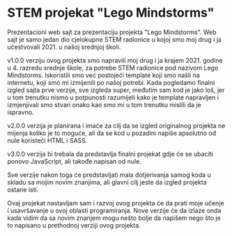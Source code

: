# STEM projekat "Lego Mindstorms"
Prezentacioni web sajt za prezentaciju projekta "Lego Mindstorms". Web sajt je samo jedan dio cjelokupne STEM radionice u kojoj smo moj drug i ja učestvovali 2021. u našoj srednjoj školi.

v1.0.0 verziju ovog projekta smo napravili moj drug i ja krajem 2021. godine u 4. razredu srednje škole, za potrebe STEM radionice pod nazivom Lego Mindstorms. Iskoristili smo već postojeći template koji smo našli na internetu, koji smo mi izmijenili po našoj potrebi. Kada pogledamo finalni izgled sajta prve verzije, sve izgleda super, međutim sam kod je jako loš, jer u tom trenutku nismo u potpunosti razumijeli kako je template napravljen i izmjenjivali smo stvari onako kao smo mi u tom trenutku mislili da je ispravno.

v2.0.0 verzija je planirana i imaće za cilj da se izgled originalnog projekta ne mijenja koliko je to moguće, ali da se kod u pozadini napiše apsolutno od nule koristeći HTML i SASS.

v3.0.0 verzija bi trebala da predstavlja finalni projekat gdje će se ubaciti ponovo JavaScript, ali takođe napisan od nule.

Sve verzije nakon toga će predstavljati mala dotjerivanja samog koda u skladu sa mojim novim znanjima, ali glavni cilj jeste da izgled projekta ostane isti.

Ovaj projekat nastavljam sam i razvoj ovog projekta će da prati moje učenje i usavršavanje u ovoj oblasti programiranja. Nove verzije će da izlaze onda kada vidim da sa novim znanjem mogu nešto bolje da napišem nego što je to napisano u prethodnoj verziji ovog projekta.
